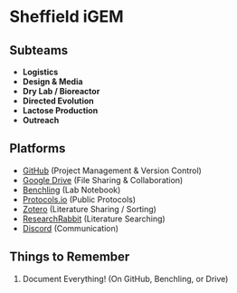 # Sheffield iGEM

## Subteams
  - **Logistics**
  - **Design & Media**
  - **Dry Lab / Bioreactor**
  - **Directed Evolution**
  - **Lactose Production**
  - **Outreach**

## Platforms
  - [GitHub](https://github.com/Sheffield-iGE) (Project Management & Version Control)
  - [Google Drive](https://drive.google.com/drive/folders/1sD1bD9UrkkSGeveWWOakBoRYhV-_1F-S?usp=sharing) (File Sharing & Collaboration)
  - [Benchling](https://benchling.com/organizations/sheffield-igem-org/projects) (Lab Notebook)
  - [Protocols.io](https://www.protocols.io/workspaces/sheffield-igem1) (Public Protocols)
  - [Zotero](https://www.zotero.org/groups/4721131/sheffield_igem) (Literature Sharing / Sorting)
  - [ResearchRabbit](https://www.researchrabbitapp.com/) (Literature Searching)
  - [Discord](https://discord.com/) (Communication)

## Things to Remember
  1. Document Everything! (On GitHub, Benchling, or Drive)
